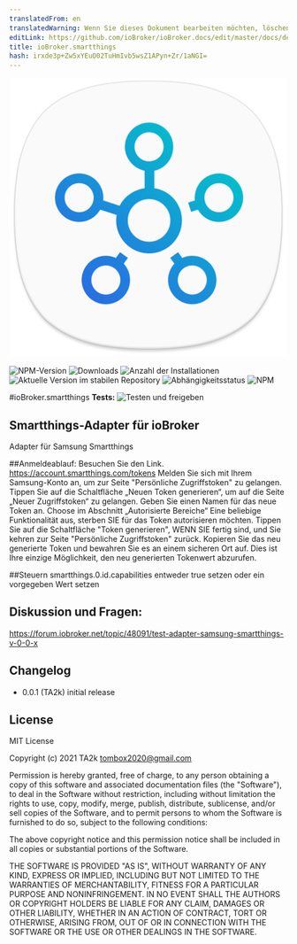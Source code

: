 ```yaml
---
translatedFrom: en
translatedWarning: Wenn Sie dieses Dokument bearbeiten möchten, löschen Sie bitte das Feld "translationsFrom". Andernfalls wird dieses Dokument automatisch erneut übersetzt
editLink: https://github.com/ioBroker/ioBroker.docs/edit/master/docs/de/adapterref/iobroker.smartthings/README.md
title: ioBroker.smartthings
hash: irxde3p+Zw5xYEuO02TuHmIvb5wsZ1APyn+Zr/1aNGI=
---
```

![Logo](../../../en/adapterref/iobroker.smartthings/admin/smartthings.png)

![NPM-Version](https://img.shields.io/npm/v/iobroker.smartthings.svg)
![Downloads](https://img.shields.io/npm/dm/iobroker.smartthings.svg)
![Anzahl der Installationen](https://iobroker.live/badges/smartthings-installed.svg)
![Aktuelle Version im stabilen Repository](https://iobroker.live/badges/smartthings-stable.svg)
![Abhängigkeitsstatus](https://img.shields.io/david/TA2k/iobroker.smartthings.svg)
![NPM](https://nodei.co/npm/iobroker.smartthings.png?downloads=true)

#ioBroker.smartthings
**Tests:** ![Testen und freigeben](https://github.com/TA2k/ioBroker.smartthings/workflows/Test%20and%20Release/badge.svg)

## Smartthings-Adapter für ioBroker
Adapter für Samsung Smartthings

##Anmeldeablauf:
Besuchen Sie den Link. https://account.smartthings.com/tokens Melden Sie sich mit Ihrem Samsung-Konto an, um zur Seite \"Persönliche Zugriffstoken\" zu gelangen.
Tippen Sie auf die Schaltfläche „Neuen Token generieren“, um auf die Seite „Neuer Zugriffstoken“ zu gelangen.
Geben Sie einen Namen für das neue Token an. Choose im Abschnitt „Autorisierte Bereiche“ Eine beliebige Funktionalität aus, sterben SIE für das Token autorisieren möchten.
Tippen Sie auf die Schaltfläche \"Token generieren\", WENN SIE fertig sind, und Sie kehren zur Seite \"Persönliche Zugriffstoken\" zurück. Kopieren Sie das neu generierte Token und bewahren Sie es an einem sicheren Ort auf. Dies ist Ihre einzige Möglichkeit, den neu generierten Tokenwert abzurufen.

##Steuern
smartthings.0.id.capabilities entweder true setzen oder ein vorgegeben Wert setzen

## Diskussion und Fragen:
https://forum.iobroker.net/topic/48091/test-adapter-samsung-smartthings-v-0-0-x

## Changelog

* 0.0.1 (TA2k) initial release

## License
MIT License

Copyright (c) 2021 TA2k <tombox2020@gmail.com>

Permission is hereby granted, free of charge, to any person obtaining a copy
of this software and associated documentation files (the "Software"), to deal
in the Software without restriction, including without limitation the rights
to use, copy, modify, merge, publish, distribute, sublicense, and/or sell
copies of the Software, and to permit persons to whom the Software is
furnished to do so, subject to the following conditions:

The above copyright notice and this permission notice shall be included in all
copies or substantial portions of the Software.

THE SOFTWARE IS PROVIDED "AS IS", WITHOUT WARRANTY OF ANY KIND, EXPRESS OR
IMPLIED, INCLUDING BUT NOT LIMITED TO THE WARRANTIES OF MERCHANTABILITY,
FITNESS FOR A PARTICULAR PURPOSE AND NONINFRINGEMENT. IN NO EVENT SHALL THE
AUTHORS OR COPYRIGHT HOLDERS BE LIABLE FOR ANY CLAIM, DAMAGES OR OTHER
LIABILITY, WHETHER IN AN ACTION OF CONTRACT, TORT OR OTHERWISE, ARISING FROM,
OUT OF OR IN CONNECTION WITH THE SOFTWARE OR THE USE OR OTHER DEALINGS IN THE
SOFTWARE.